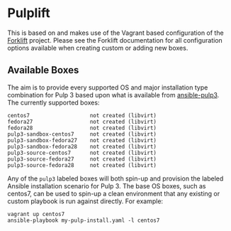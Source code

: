 # Pulplift

This is based on and makes use of the Vagrant based configuration of the [Forklift](https://github.com/theforeman/forklift) project. Please see the Forklift documentation for all configuration options available when creating custom or adding new boxes.

## Available Boxes

The aim is to provide every supported OS and major installation type combination for Pulp 3 based upon what is available from [ansible-pulp3](https://github.com/pulp/ansible-pulp3). The currently supported boxes:

```
centos7                   not created (libvirt)
fedora27                  not created (libvirt)
fedora28                  not created (libvirt)
pulp3-sandbox-centos7     not created (libvirt)
pulp3-sandbox-fedora27    not created (libvirt)
pulp3-sandbox-fedora28    not created (libvirt)
pulp3-source-centos7      not created (libvirt)
pulp3-source-fedora27     not created (libvirt)
pulp3-source-fedora28     not created (libvirt)
```

Any of the `pulp3` labeled boxes will both spin-up and provision the labeled Ansible installation scenario for Pulp 3. The base OS boxes, such as centos7, can be used to spin-up a clean environment that any existing or custom playbook is run against directly. For example:

```
vagrant up centos7
ansible-playbook my-pulp-install.yaml -l centos7
```
